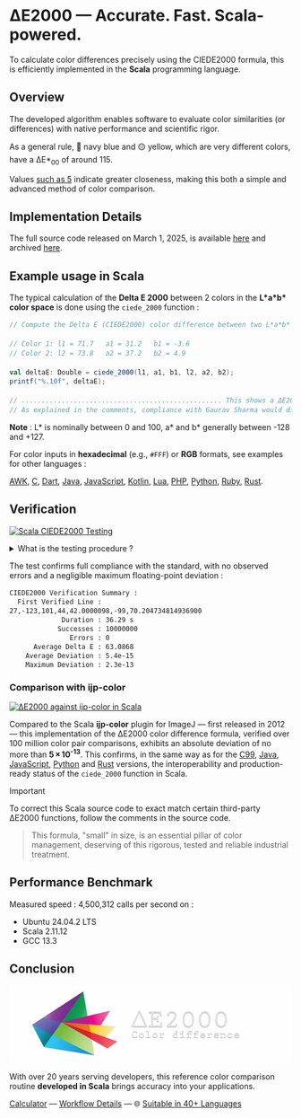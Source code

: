 # ΔE2000 — Accurate. Fast. Scala-powered.

To calculate color differences precisely using the CIEDE2000 formula, this is efficiently implemented in the **Scala** programming language.

## Overview

The developed algorithm enables software to evaluate color similarities (or differences) with native performance and scientific rigor.

As a general rule, 🔵 navy blue and 🟡 yellow, which are very different colors, have a ΔE\*<sub>00</sub> of around 115.

Values [such as 5](https://michel-leonard.github.io/ciede2000-color-matching/de2000-rgb-pairs.html?seq=50&delta-e=5) indicate greater closeness, making this both a simple and advanced method of color comparison.

## Implementation Details

The full source code released on March 1, 2025, is available [here](../../ciede-2000.scala#L8) and archived [here](https://web.archive.org/https://raw.githubusercontent.com/michel-leonard/ciede2000-color-matching/refs/heads/main/ciede-2000.scala).

## Example usage in Scala

The typical calculation of the **Delta E 2000** between 2 colors in the **L\*a\*b\* color space** is done using the `ciede_2000` function :

```scala
// Compute the Delta E (CIEDE2000) color difference between two L*a*b* colors in Scala

// Color 1: l1 = 71.7   a1 = 31.2   b1 = -3.6
// Color 2: l2 = 73.8   a2 = 37.2   b2 = 4.9

val deltaE: Double = ciede_2000(l1, a1, b1, l2, a2, b2);
printf("%.10f", deltaE);

// .................................................. This shows a ΔE2000 of 5.7429606655
// As explained in the comments, compliance with Gaurav Sharma would display 5.7429783657
```

**Note** : L\* is nominally between 0 and 100, a\* and b\* generally between -128 and +127.

For color inputs in **hexadecimal** (e.g., `#FFF`) or **RGB** formats, see examples for other languages :

[AWK](../awk#-flexibility), [C](../c#δe2000--accurate-fast-c-powered), [Dart](../dart#δe2000--accurate-fast-dart-powered), [Java](../java#δe2000--accurate-fast-java-powered), [JavaScript](../js#-flexibility), [Kotlin](../kt#δe2000--accurate-fast-kotlin-powered), [Lua](../lua#-flexibility), [PHP](../php#δe2000--accurate-fast-php-powered), [Python](../py#δe2000--accurate-fast-python-powered), [Ruby](../rb#δe2000--accurate-fast-ruby-powered), [Rust](../rs#δe2000--accurate-fast-rust-powered).

## Verification

[![Scala CIEDE2000 Testing](https://github.com/michel-leonard/ciede2000-color-matching/actions/workflows/test-scala.yml/badge.svg)](https://github.com/michel-leonard/ciede2000-color-matching/actions/workflows/test-scala.yml)

<details>
<summary>What is the testing procedure ?</summary>

The [ciede-2000-driver.c](../c/ciede-2000-driver.c) program generates color pairs, and checks the **CIE2000** color differences **measured by Scala**, like this :

1. `command -v scalac > /dev/null || { sudo apt-get update && sudo apt-get install scala ; }`
2. `command -v gcc > /dev/null || { sudo apt-get update && sudo apt-get install gcc ; }`
3. `cp -p tests/scala/ciede-2000-driver.scala Main.scala`
4. `scalac Main.scala`
5. `gcc -std=c99 -Wall -pedantic -O2 -g tests/c/ciede-2000-driver.c -o ciede-2000-driver -lm`
6. `./ciede-2000-driver --generate 10000000 --output-file test-cases.csv`
7. `scala Main test-cases.csv | ./ciede-2000-driver`

Where the main files involved are [ciede-2000-driver.scala](ciede-2000-driver.scala#L93) for calculations and [test-scala.yml](../../.github/workflows/test-scala.yml) for automation.
</details>

The test confirms full compliance with the standard, with no observed errors and a negligible maximum floating-point deviation :

```
CIEDE2000 Verification Summary :
  First Verified Line : 27,-123,101,44,42.0000098,-99,70.204734814936900
             Duration : 36.29 s
            Successes : 10000000
               Errors : 0
      Average Delta E : 63.0868
    Average Deviation : 5.4e-15
    Maximum Deviation : 2.3e-13
```

### Comparison with ijp-color

[![ΔE2000 against ijp-color in Scala](https://github.com/michel-leonard/ciede2000-color-matching/actions/workflows/vs-ijp-color.yml/badge.svg)](https://github.com/michel-leonard/ciede2000-color-matching/actions/workflows/vs-ijp-color.yml)

Compared to the Scala **ijp-color** plugin for ImageJ — first released in 2012 — this implementation of the ΔE2000 color difference formula, verified over 100 million color pair comparisons, exhibits an absolute deviation of no more than **5 × 10<sup>-13</sup>**. This confirms, in the same way as for the [C99](../c#comparison-with-the-vmaf-c99-library), [Java](../java#comparison-with-the-openimaj), [JavaScript](../js#comparison-with-the-npmchroma-js-library), [Python](../py#comparison-with-the-python-colormath-library) and [Rust](../rs#comparison-with-the-palette-library) versions, the interoperability and production-ready status of the `ciede_2000` function in Scala.

> [!IMPORTANT]
> To correct this Scala source code to exact match certain third-party ΔE2000 functions, follow the comments in the source code.

> This formula, "small" in size, is an essential pillar of color management, deserving of this rigorous, tested and reliable industrial treatment.

## Performance Benchmark

Measured speed : 4,500,312  calls per second on :
- Ubuntu 24.04.2 LTS
- Scala 2.11.12
- GCC 13.3

## Conclusion

![The ΔE*00 equation is very effective at predicting perceived color differences](https://github.com/michel-leonard/ciede2000-color-matching/raw/main/docs/assets/images/logo.jpg)

With over 20 years serving developers, this reference color comparison routine **developed in Scala** brings accuracy into your applications.

[Calculator](https://michel-leonard.github.io/ciede2000-color-matching/lab-color-calculator.html?L1=41.1&a1=4.5&b1=7.4&L2=26.3&a2=25.5&b2=-41.4) — [Workflow Details](../../.github/workflows#workflow-details) — 🌐 [Suitable in 40+ Languages](../../#implementations)
